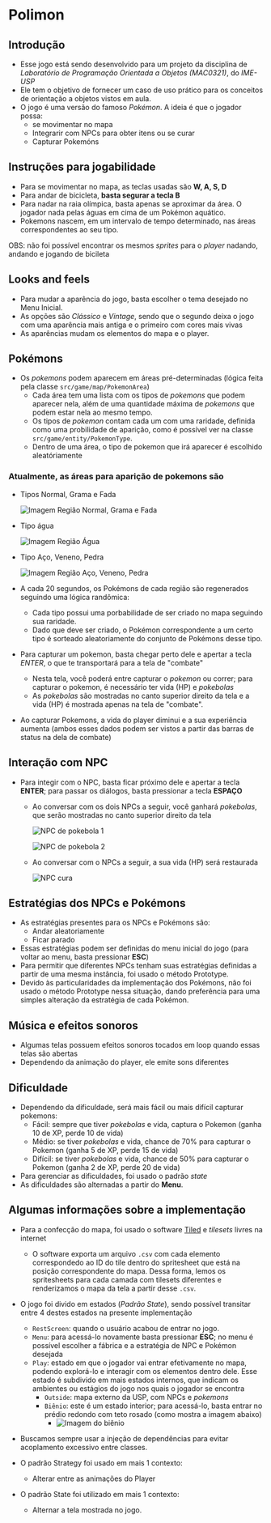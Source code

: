 # Polimon

## Introdução

- Esse jogo está sendo desenvolvido para um projeto da disciplina de _Laboratório de Programação Orientada a Objetos (MAC0321)_, do _IME-USP_
- Ele tem o objetivo de fornecer um caso de uso prático para os conceitos de orientação a objetos vistos em aula.
- O jogo é uma versão do famoso _Pokémon_. A ideia é que o jogador possa:
  - se movimentar no mapa
  - Integrarir com NPCs para obter itens ou se curar 
  - Capturar Pokemóns

## Instruções para jogabilidade
- Para se movimentar no mapa, as teclas usadas são **W, A, S, D**
- Para andar de bicicleta, **basta segurar a tecla B**
- Para nadar na raia olímpica, basta apenas se aproximar da área. O jogador nada pelas águas em cima de um Pokémon aquático.
- Pokemons nascem, em um intervalo de tempo determinado, nas áreas correspondentes ao seu tipo.

OBS: não foi possível encontrar os mesmos _sprites_ para o _player_ nadando, andando e jogando de bicileta

## Looks and feels
- Para mudar a aparência do jogo, basta escolher o tema desejado no Menu Inicial.
- As opções são _Clássico_ e _Vintage_, sendo que o segundo deixa o jogo com uma aparência mais antiga e o primeiro com cores mais vivas
- As aparências mudam os elementos do mapa e o player.

## Pokémons
- Os _pokemons_ podem aparecem em áreas pré-determinadas (lógica feita pela classe `src/game/map/PokemonArea`)
  - Cada área tem uma lista com os tipos de _pokemons_ que podem aparecer nela, além de uma quantidade máxima de _pokemons_ que podem estar nela ao mesmo tempo.
  - Os tipos de _pokemon_ contam cada um com uma raridade, definida como uma probilidade de aparição, como é possível ver na classe `src/game/entity/PokemonType`.
  - Dentro de uma área, o tipo de pokemon que irá aparecer é escolhido aleatóriamente
### Atualmente, as áreas para aparição de pokemons são
- Tipos Normal, Grama e Fada

  ![Imagem Região Normal, Grama e Fada](assets/pokemon_normal.png)

- Tipo água

   ![Imagem Região Água](assets/pokemon_agua.png)

- Tipo Aço, Veneno, Pedra
  
  ![Imagem Região Aço, Veneno, Pedra](assets/pokemon_metal.png)

- A cada 20 segundos, os Pokémons de cada região são regenerados seguindo uma lógica randômica:
  - Cada tipo possui uma porbabilidade de ser criado no mapa seguindo sua raridade.
  - Dado que deve ser criado, o Pokémon correspondente a um certo tipo é sorteado aleatoriamente do conjunto de Pokémons desse tipo.
- Para capturar um pokemon, basta chegar perto dele e apertar a tecla *ENTER*, o que te transportará para a tela de "combate"
  - Nesta tela, você poderá entre capturar o _pokemon_ ou correr; para capturar o pokemon, é necessário ter vida (HP) e _pokebolas_
  - As _pokebolas_ são mostradas no canto superior direito da tela e a vida (HP) é mostrada apenas na tela de "combate".
- Ao capturar Pokemons, a vida do player diminui e a sua experiência aumenta (ambos esses dados podem ser vistos a partir das barras de status na dela de combate)

## Interação com NPC
- Para integir com o NPC, basta ficar próximo dele e apertar a tecla **ENTER**; para passar os diálogos, basta pressionar a tecla **ESPAÇO**
  - Ao conversar com os dois NPCs a seguir, você ganhará _pokebolas_, que serão mostradas no canto superior direito da tela

    ![NPC de pokebola 1](assets/pokebola1.jpg)

    ![NPC de pokebola 2](assets/pokebola2.jpg)

  - Ao conversar com o NPCs a seguir, a sua vida (HP) será restaurada

    ![NPC cura](assets/cura.jpg)

## Estratégias dos NPCs e Pokémons
- As estratégias presentes para os NPCs e Pokémons são:
  - Andar aleatoriamente
  - Ficar parado
- Essas estratégias podem ser definidas do menu inicial do jogo (para voltar ao menu, basta pressionar **ESC**)
- Para permitir que diferentes NPCs tenham suas estratégias definidas a partir de uma mesma instância, foi usado o método Prototype.
- Devido às particularidades da implementação dos Pokémons, não foi usado o método Prototype nessa situação, dando preferência para uma simples alteração da estratégia de cada Pokémon.

## Música e efeitos sonoros
  - Algumas telas possuem efeitos sonoros tocados em loop quando essas telas são abertas
  - Dependendo da animação do player, ele emite sons diferentes

## Dificuldade
- Dependendo da dificuldade, será mais fácil ou mais difícil capturar pokemons:
  - Fácil: sempre que tiver _pokebolas_ e vida, captura o Pokemon (ganha 10 de XP, perde 10 de vida)
  - Médio: se tiver _pokebolas_ e vida, chance de 70% para capturar o Pokemon (ganha 5 de XP, perde 15 de vida)
  - Difícil: se tiver _pokebolas_ e vida, chance de 50% para capturar o Pokemon (ganha 2 de XP, perde 20 de vida)
- Para gerenciar as dificuldades, foi usado o padrão _state_
- As dificuldades são alternadas a partir do **Menu**.

## Algumas informações sobre a implementação

- Para a confecção do mapa, foi usado o software [Tiled](https://www.mapeditor.org/) e _tilesets_ livres na internet
  - O software exporta um arquivo `.csv` com cada elemento correspondedo ao ID do tile dentro do spritesheet que está na posição correspondente do mapa. Dessa forma, lemos os spritesheets para cada camada com tilesets diferentes e renderizamos o mapa da tela a partir desse `.csv`.

- O jogo foi divido em estados (_Padrão State_), sendo possível transitar entre 4 destes estados na presente implementação
  - `RestScreen`: quando o usuário acabou de entrar no jogo.
  - `Menu`: para acessá-lo novamente basta pressionar **ESC**; no menu é possível escolher a fábrica e a estratégia de NPC e Pokémon desejada
  - `Play`: estado em que o jogador vai entrar efetivamente no mapa, podendo explorá-lo e interagir com os elementos dentro dele. Esse estado é subdivido
em mais estados internos, que indicam os ambientes ou estágios do jogo nos quais o jogador se encontra
    - `Outside`: mapa externo da USP, com NPCs e _pokemons_
    - `Biênio`: este é um estado interior; para acessá-lo, basta entrar no prédio redondo com teto rosado (como mostra a imagem abaixo)
      - ![Imagem do biênio](assets/img.png)

- Buscamos sempre usar a injeção de dependências para evitar acoplamento excessivo entre classes.

- O padrão Strategy foi usado em mais 1 contexto:
  - Alterar entre as animações do Player

- O padrão State foi utilizado em mais 1 contexto:
  - Alternar a tela mostrada no jogo.